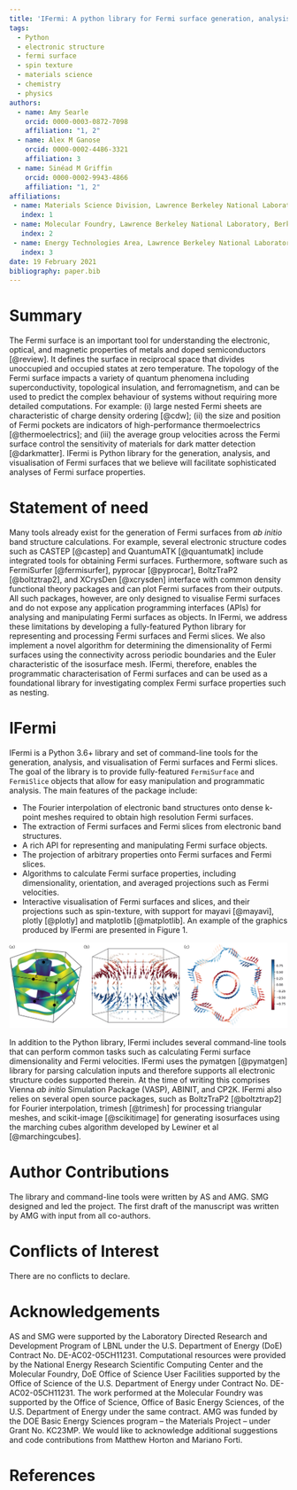 ```yaml
---
title: 'IFermi: A python library for Fermi surface generation, analysis and visualisation'
tags:
  - Python
  - electronic structure
  - fermi surface
  - spin texture
  - materials science
  - chemistry
  - physics
authors:
  - name: Amy Searle
    orcid: 0000-0003-0872-7098
    affiliation: "1, 2"
  - name: Alex M Ganose
    orcid: 0000-0002-4486-3321
    affiliation: 3
  - name: Sinéad M Griffin
    orcid: 0000-0002-9943-4866
    affiliation: "1, 2"
affiliations:
 - name: Materials Science Division, Lawrence Berkeley National Laboratory, Berkeley, California 94720, USA
   index: 1
 - name: Molecular Foundry, Lawrence Berkeley National Laboratory, Berkeley, California 94720, USA
   index: 2
 - name: Energy Technologies Area, Lawrence Berkeley National Laboratory, Berkeley, California 94720, USA
   index: 3
date: 19 February 2021
bibliography: paper.bib
---
```


# Summary

The Fermi surface is an important tool for understanding the electronic, optical, and
magnetic properties of metals and doped semiconductors [@review].
It defines the surface in reciprocal space that divides unoccupied and occupied
states at zero temperature.
The topology of the Fermi surface impacts a variety of quantum phenomena including
superconductivity, topological insulation, and ferromagnetism, and can be used to 
predict the complex behaviour of systems without requiring more detailed computations.
For example: (i) large nested Fermi sheets are characteristic of charge density ordering [@cdw]; 
(ii) the size and position of Fermi pockets are indicators of high-performance
thermoelectrics [@thermoelectrics]; and (iii) the average group velocities across the
Fermi surface control the sensitivity of materials for dark matter detection [@darkmatter].
IFermi is Python library for the generation, analysis, and visualisation of Fermi 
surfaces that we believe will facilitate sophisticated analyses of Fermi 
surface properties.

# Statement of need

Many tools already exist for the generation of Fermi surfaces from *ab initio* band 
structure calculations. For example, several electronic structure codes such as 
CASTEP [@castep] and QuantumATK [@quantumatk] include integrated tools for obtaining Fermi 
surfaces. Furthermore, 
software such as FermiSurfer [@fermisurfer], pyprocar [@pyprocar], BoltzTraP2 [@boltztrap2], 
and XCrysDen [@xcrysden] interface with common 
density functional theory packages and can plot Fermi surfaces from their 
outputs. All such packages, however, are only designed to visualise Fermi surfaces
and do not expose any application programming interfaces (APIs) for analysing and 
manipulating Fermi surfaces as objects. In IFermi, we address these limitations by developing
a fully-featured Python library for representing and processing Fermi surfaces
and Fermi slices. We also implement a novel algorithm for determining the dimensionality
of Fermi surfaces using the connectivity across periodic boundaries and the
Euler characteristic of the isosurface mesh. IFermi, therefore, enables the 
programmatic characterisation of Fermi surfaces and can be used as a foundational 
library for investigating complex Fermi surface properties such as nesting.

# IFermi

IFermi is a Python 3.6+ library and set of command-line tools for the generation, 
analysis, and visualisation of Fermi surfaces and Fermi slices. The goal of the library 
is to provide fully-featured `FermiSurface` and `FermiSlice` objects that allow for easy 
manipulation and programmatic analysis. The main features of the package include: 

- The Fourier interpolation of electronic band structures onto dense k-point meshes 
  required to obtain high resolution Fermi surfaces.
- The extraction of Fermi surfaces and Fermi slices from electronic band structures.
- A rich API for representing and manipulating Fermi surface objects.
- The projection of arbitrary properties onto Fermi surfaces and Fermi slices.
- Algorithms to calculate Fermi surface properties, including dimensionality, orientation, 
  and averaged projections such as Fermi velocities.
- Interactive visualisation of Fermi surfaces and slices, and their projections such as 
  spin-texture, with support for mayavi [@mayavi], plotly [@plotly] and matplotlib [@matplotlib]. 
  An example of the graphics produced by IFermi are presented in Figure 1.

![Examples of Fermi surfaces and two-dimensional slices produced by IFermi. Fermi surface of MgB<sub>2</sub> with group velocity projections shown by (a) the isosurface color and (b) arrows colored by the scalar projection onto the [0 0 1] axis. (c) Spin texture of BiSb indicating Rashba splitting.](docs/src/_static/ifermi-example-01.png)
  
In addition to the Python library, IFermi includes several command-line tools that can
perform common tasks such as calculating Fermi surface dimensionality and Fermi velocities.
IFermi uses the pymatgen [@pymatgen] library for parsing calculation inputs and therefore supports
all electronic structure codes supported therein. At the time of writing this comprises
Vienna *ab initio* Simulation Package (VASP), ABINIT, and CP2K. IFermi also relies on 
several open source packages, such as BoltzTraP2 [@boltztrap2] for Fourier interpolation, 
trimesh [@trimesh] for processing triangular meshes, and scikit-image [@scikitimage]
for generating isosurfaces using the marching cubes algorithm developed by Lewiner et al
[@marchingcubes].

# Author Contributions

The library and command-line tools were written by AS and AMG.
SMG designed and led the project.
The first draft of the manuscript was written by AMG with input from all co-authors. 

# Conflicts of Interest

There are no conflicts to declare.

# Acknowledgements

AS and SMG were supported by the Laboratory Directed Research and Development Program of
LBNL under the U.S. Department of Energy (DoE) Contract No. DE-AC02-05CH11231. 
Computational resources were provided by the National Energy Research Scientific 
Computing Center and the Molecular Foundry, DoE Office of Science User Facilities 
supported by the Office of Science of the U.S. Department of Energy under Contract No. 
DE-AC02-05CH11231. The work performed at the Molecular Foundry was supported by the 
Office of Science, Office of Basic Energy Sciences, of the U.S. Department of Energy 
under the same contract. AMG was funded by the DOE Basic Energy Sciences program – the 
Materials Project – under Grant No. KC23MP. 
We would like to acknowledge additional suggestions and code contributions from
Matthew Horton and Mariano Forti.

# References

